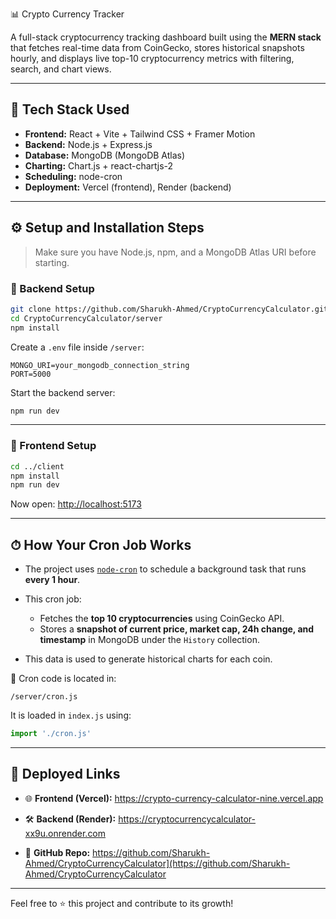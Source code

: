  📊 Crypto Currency Tracker

A full-stack cryptocurrency tracking dashboard built using the **MERN stack** that fetches real-time data from CoinGecko, stores historical snapshots hourly, and displays live top-10 cryptocurrency metrics with filtering, search, and chart views.

---

## 🧰 Tech Stack Used

- **Frontend:** React + Vite + Tailwind CSS + Framer Motion  
- **Backend:** Node.js + Express.js  
- **Database:** MongoDB (MongoDB Atlas)  
- **Charting:** Chart.js + react-chartjs-2  
- **Scheduling:** node-cron  
- **Deployment:** Vercel (frontend), Render (backend)

---

## ⚙️ Setup and Installation Steps

> Make sure you have Node.js, npm, and a MongoDB Atlas URI before starting.

### 🔧 Backend Setup

```bash
git clone https://github.com/Sharukh-Ahmed/CryptoCurrencyCalculator.git
cd CryptoCurrencyCalculator/server
npm install
````

Create a `.env` file inside `/server`:

```
MONGO_URI=your_mongodb_connection_string
PORT=5000
```

Start the backend server:

```bash
npm run dev
```

---

### 🎨 Frontend Setup

```bash
cd ../client
npm install
npm run dev
```

Now open: [http://localhost:5173](http://localhost:5173)

---

## ⏱ How Your Cron Job Works

* The project uses [`node-cron`](https://www.npmjs.com/package/node-cron) to schedule a background task that runs **every 1 hour**.
* This cron job:

  * Fetches the **top 10 cryptocurrencies** using CoinGecko API.
  * Stores a **snapshot of current price, market cap, 24h change, and timestamp** in MongoDB under the `History` collection.
* This data is used to generate historical charts for each coin.

📁 Cron code is located in:

```
/server/cron.js
```

It is loaded in `index.js` using:

```js
import './cron.js'
```

---

## 🔗 Deployed Links

* 🌐 **Frontend (Vercel):**
  https://crypto-currency-calculator-nine.vercel.app

* 🛠 **Backend (Render):**
  https://cryptocurrencycalculator-xx9u.onrender.com

* 📂 **GitHub Repo:**
  https://github.com/Sharukh-Ahmed/CryptoCurrencyCalculator](https://github.com/Sharukh-Ahmed/CryptoCurrencyCalculator

---

Feel free to ⭐️ this project and contribute to its growth!

```
